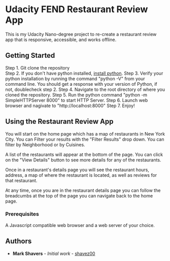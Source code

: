 # Udacity FEND Restaurant Review App

This is my Udacity Nano-degree project to re-create a restaurant review app that is responsive, accessible, and works offline.

## Getting Started

Step 1.  Git clone the repository</br>
Step 2.  If you don't have python installed, [install python](https://www.python.org/downloads/).
Step 3.  Verify your python installation by running the command "python -V" from your command line.  You should get a response with your version of Python, if not, doublecheck step 2.
Step 4.  Navigate to the root directory of where you cloned the repository.
Step 5.  Run the python command "python -m SimpleHTTPServer 8000" to start HTTP Server.
Step 6.  Launch web browser and nagivate to "http://localhost:8000"
Step 7.  Enjoy!

## Using the Restaurant Review App

You will start on the home page which has a map of restaurants in New York City.  You can Filter your results with the "Filter Results" drop down.  You can filter by Neighborhood or by Cuisines.

A list of the restaurants will appear at the bottom of the page.  You can click on the "View Details" button to see more details for any of the restaurants.

Once in a restaurant's details page you will see the restaurant hours, address, a map of where the restaurant is located, as well as reviews for that restaurant.

At any time, once you are in the restaurant details page you can follow the breadcumbs at the top of the page you can navigate back to the home page.

### Prerequisites

A Javascript compatible web browser and a web server of your choice.

## Authors

* **Mark Shavers** - *Initial work* - [shavez00](https://github.com/shavez00)
